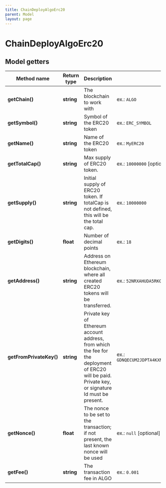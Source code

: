 ```yaml
---
title: ChainDeployAlgoErc20
parent: Model
layout: page
---
```


# ChainDeployAlgoErc20

## Model getters

Method name | Return type | Description | Notes
------------ | ------------- | ------------- | -------------
**getChain()** | **string** | The blockchain to work with | ex.: `ALGO`
**getSymbol()** | **string** | Symbol of the ERC20 token | ex.: `ERC_SYMBOL`
**getName()** | **string** | Name of the ERC20 token | ex.: `MyERC20`
**getTotalCap()** | **string** | Max supply of ERC20 token. | ex.: `10000000` [optional]
**getSupply()** | **string** | Initial supply of ERC20 token. If totalCap is not defined, this will be the total cap. | ex.: `10000000`
**getDigits()** | **float** | Number of decimal points | ex.: `18`
**getAddress()** | **string** | Address on Ethereum blockchain, where all created ERC20 tokens will be transferred. | ex.: `52NRXAHUDA5RKC7Q6YYJHBINGTJB7NXLUVY3CSKOBLLNLTKCN2NGPRGTN0`
**getFromPrivateKey()** | **string** | Private key of Ethereum account address, from which the fee for the deployment of ERC20 will be paid. Private key, or signature Id must be present. | ex.: `GDNQECUM2JDPTA4KXNSXHQBAYL56FDZ73NXCQ2OLB32PN2G5BLNO5GY3QD2BQOYVBPYPMMETQUGTJUQ7W3V2K4NRJFHAVVWVZVBG5G2`
**getNonce()** | **float** | The nonce to be set to the transaction; if not present, the last known nonce will be used | ex.: `null` [optional]
**getFee()** | **string** | The transaction fee in ALGO | ex.: `0.001`

